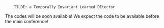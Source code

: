 		TILDE: a Temporally Invariant Learned DEtector
	
The codes will be soon available! We  expect the code to be available before the
main conference!
